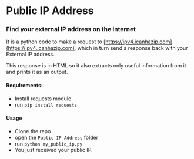 # Public IP Address
### Find your external IP address on the internet

It is a python code to make a request to [https://ipv4.icanhazip.com](https://ipv4.icanhazip.com), which in turn send a response back with your External IP address.

This response is in HTML so it also extracts only useful information from it and prints it as an output.

#### Requirements:
* Install requests module.
* run `pip install requests`

#### Usage

* Clone the repo 
* open the `Public IP Address` folder
* run `python my_public_ip.py`
* You just received your public IP.
